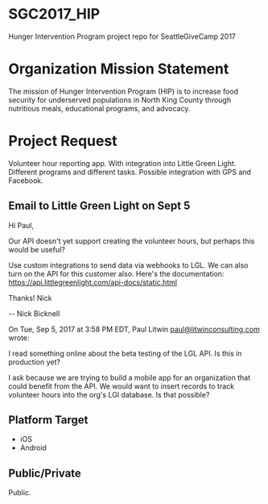 # SGC2017_HIP
Hunger Intervention Program project repo for SeattleGiveCamp 2017

# Organization Mission Statement 
The mission of Hunger Intervention Program (HIP) is to increase food security for underserved populations in North King County through nutritious meals, educational programs, and advocacy.

# Project Request
Volunteer hour reporting app. With integration into Little Green Light. Different programs and different tasks. Possible integration with GPS and Facebook.  

## Email to Little Green Light on Sept 5
Hi Paul,

Our API doesn't yet support creating the volunteer hours, but perhaps this would be useful?

Use custom integrations to send data via webhooks to LGL. We can also turn on the API for this customer also. Here's the documentation: 
https://api.littlegreenlight.com/api-docs/static.html

Thanks!
Nick

--
Nick Bicknell


On Tue, Sep 5, 2017 at 3:58 PM EDT, Paul Litwin <paul@litwinconsulting.com> wrote:

I read something online about the beta testing of the LGL API. Is this in production yet?

I ask because we are trying to build a mobile app for an organization that could benefit from the API. We would want to insert records to track volunteer hours into the org's LGI database. Is that possible?


## Platform Target
- iOS
- Android

## Public/Private
Public.

